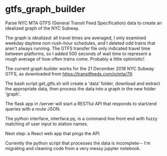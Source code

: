 # gtfs_graph_builder
Parse NYC MTA GTFS (General Transit Feed Specification) data to create an idealized graph of the NYC Subway.

The graph is *idealized*: all travel times are averaged, I only examined weekday daytime non-rush-hour schedules, and I deleted odd trains that aren't always running. The GTFS transfer file only indicated travel time between platforms, so I added 500 seconds of wait time to represent a rough average of how often trains come. Probably a little optimistic!

The current graph builder works for the 21 December 2018 NYC Subway GTFS, as downloaded from https://transitfeeds.com/p/mta/79.

The bash script get_gtfs.sh will create a 'data' folder, download and extract the appropriate data, then process the data into a graph in the new folder 'graph'.

The flask app in /server will start a RESTful API that responds to start/end queries with a route JSON.

The python interface, interface.py, is a command line front end with fuzzy matching of user input to station names.

Next step: a React web app that pings the API.

Currently the python script that processes the data is incomplete-- I'm migrating and cleaning code from a very messy jupyter notebook.
